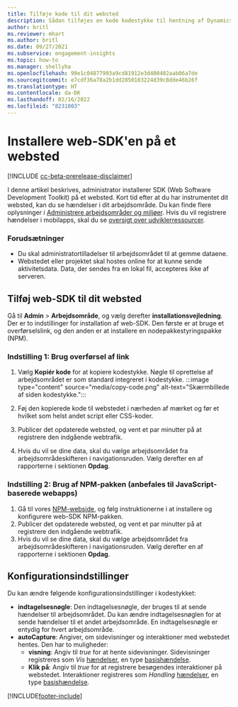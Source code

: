 ```yaml
---
title: Tilføje kode til dit websted
description: Sådan tilføjes en kode kodestykke til hentning af Dynamics 365 Customer Insights-hændelser på dit websted.
author: britl
ms.reviewer: mhart
ms.author: britl
ms.date: 09/27/2021
ms.subservice: engagement-insights
ms.topic: how-to
ms.manager: shellyha
ms.openlocfilehash: 99e1c04877993a9cd81912e3d400402aab06a7de
ms.sourcegitcommit: e7cdf36a78a2b1dd2850183224d39c8dde46b26f
ms.translationtype: HT
ms.contentlocale: da-DK
ms.lasthandoff: 02/16/2022
ms.locfileid: "8231003"
---
```

# <a name="install-the-web-sdk-on-a-website"></a>Installere web-SDK'en på et websted

[!INCLUDE [cc-beta-prerelease-disclaimer](includes/cc-beta-prerelease-disclaimer.md)]

I denne artikel beskrives, administrator installerer SDK (Web Software Development Toolkit) på et websted. Kort tid efter at du har instrumentet dit websted, kan du se hændelser i dit arbejdsområde. Du kan finde flere oplysninger i [Administrere arbejdsområder og miljøer](manage-environments-workspaces.md). Hvis du vil registrere hændelser i mobilapps, skal du se [oversigt over udviklerressourcer](developer-resources.md).


### <a name="prerequisites"></a>Forudsætninger

* Du skal administratortilladelser til arbejdsområdet til at gemme dataene.
* Webstedet eller projektet skal hostes online for at kunne sende aktivitetsdata. Data, der sendes fra en lokal fil, accepteres ikke af serveren.


## <a name="add-web-sdk-to-your-website"></a>Tilføj web-SDK til dit websted

Gå til **Admin** > **Arbejdsområde**, og vælg derefter **installationsvejledning**. Der er to indstillinger for installation af web-SDK. Den første er at bruge et overførselslink, og den anden er at installere en nodepakkestyringspakke (NPM).

### <a name="option-1-using-the-download-link"></a>Indstilling 1: Brug overførsel af link

1. Vælg **Kopiér kode** for at kopiere kodestykke. Nøgle til oprettelse af arbejdsområdet er som standard integreret i kodestykke.
  :::image type="content" source="media/copy-code.png" alt-text="Skærmbillede af siden kodestykke.":::

1. Føj den kopierede kode til webstedet i nærheden af <head> mærket og før et hvilket som helst andet script eller CSS-koder.
1. Publicer det opdaterede websted, og vent et par minutter på at registrere den indgående webtrafik.
1. Hvis du vil se dine data, skal du vælge arbejdsområdet fra arbejdsområdeskifteren i navigationsruden. Vælg derefter en af rapporterne i sektionen **Opdag**.

### <a name="option-2-using-the-npm-package-recommended-for-javascript-based-web-apps"></a>Indstilling 2: Brug af NPM-pakken (anbefales til JavaScript-baserede webapps)

1. Gå til vores [NPM-webside](https://www.npmjs.com/package/engagementinsights-web), og følg instruktionerne i at installere og konfigurere web-SDK NPM-pakken.
1. Publicer det opdaterede websted, og vent et par minutter på at registrere den indgående webtrafik.
1. Hvis du vil se dine data, skal du vælge arbejdsområdet fra arbejdsområdeskifteren i navigationsruden. Vælg derefter en af rapporterne i sektionen **Opdag**.

## <a name="configuration-options"></a>Konfigurationsindstillinger

Du kan ændre følgende konfigurationsindstillinger i kodestykket:

- **indtagelsesnøgle**: Den indtagelsesnøgle, der bruges til at sende hændelser til arbejdsområdet. Du kan ændre indtagelsesnøglen for at sende hændelser til et andet arbejdsområde. En indtagelsesnøgle er entydig for hvert arbejdsområde.
- **autoCapture**: Angiver, om sidevisninger og interaktioner med webstedet hentes. Den har to muligheder:
    - **visning**: Angiv til *true* for at hente sidevisninger. Sidevisninger registreres som *Vis* [hændelser](glossary.md#event), en type [basishændelse](glossary.md#base-event).
    - **Klik på**: Angiv til *true* for at registrere besøgendes interaktioner på webstedet. Interaktioner registreres som *Handling* [hændelser](glossary.md#event), en type [basishændelse](glossary.md#base-event).

[!INCLUDE[footer-include](../includes/footer-banner.md)]
